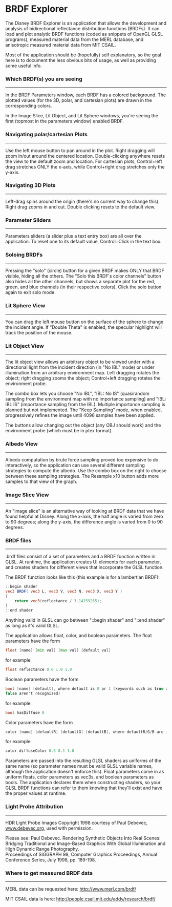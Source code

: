 # BRDF Explorer
The Disney BRDF Explorer is an application that allows the development and analysis
of bidirectional reflectance distribution functions (BRDFs). It can load and plot 
analytic BRDF functions (coded as snippets of OpenGL GLSL programs), measured
material data from the MERL database, and anisotropic measured material data from
MIT CSAIL.

Most of the application should be (hopefully) self explanatory, so the goal here is to
document the less obvious bits of usage, as well as providing some useful info.

### Which BRDF(s) you are seeing
-----------------------------------
In the BRDF Parameters window, each BRDF has a colored background. The plotted values
(for the 3D, polar, and cartesian plots) are drawn in the corresponding colors.

In the Image Slice, Lit Object, and Lit Sphere windows, you're seeing the first
(topmost in the parameters window) enabled BRDF.


### Navigating polar/cartesian Plots
------------------------------------
Use the left mouse button to pan around in the plot. Right dragging will zoom in/out
around the centered location. Double-clicking anywhere resets the view to the default
zoom and location. For cartesian plots, Control+left drag stretches ONLY the x-axis,
while Control+right drag stretches only the y-axis.


### Navigating 3D Plots
------------------------------------
Left-drag spins around the origin (there's no current way to change this). Right drag
zooms in and out. Double clicking resets to the default view.


### Parameter Sliders
------------------------------------
Parameters sliders (a slider plus a text entry box) are all over the application. To
reset one to its default value, Control+Click in the text box.


### Soloing BRDFs
------------------------------------
Pressing the "solo" (circle) button for a given BRDF makes ONLY that BRDF visible,
hiding all the others. The "Solo this BRDF's color channels" button also hides all
the other channels, but shows a separate plot for the red, green, and blue channels
(in their respective colors). Click the solo button again to exit solo mode.


### Lit Sphere View
------------------------------------
You can drag the left mouse button on the surface of the sphere to change the
incident angle. If "Double Theta" is enabled, the specular highlight will track
the position of the mouse.


### Lit Object View
------------------------------------
The lit object view allows an arbitrary object to be viewed under with a directional
light from the incident direction (in "No IBL" mode) or under illumination from an
arbitrary environment map. Left dragging rotates the object; right dragging zooms
the object; Control+left dragging rotates the environment probe.

The combo box lets you choose "No IBL", "IBL: No IS" (quasirandom sampling from
the environment map with no importance sampling) and "IBL: IBL IS" (importance
sampling from the IBL). Multiple importance sampling is planned but not implemented.
The "Keep Sampling" mode, when enabled, progressively refines the image until
4096 samples have been applied.

The buttons allow changing out the object (any OBJ should work) and the environment
probe (which must be in ptex format).


### Albedo View
------------------------------------
Albedo computation by brute force sampling proved too expensive to do interactively,
so the application can use several different sampling strategies to compute the albedo.
Use the combo box on the right to choose between these sampling strategies. The
Resample x10 button adds more samples to that view of the graph.


### Image Slice View
------------------------------------
An "image slice" is an alternative way of looking at BRDF data that we have found
helpful at Disney. Along the x-axis, the half angle is varied from zero to 90
degrees; along the y-axis, the difference angle is varied from 0 to 90 degrees.


### BRDF files
------------------------------------
.brdf files consist of a set of parameters and a BRDF function written in GLSL.
At runtime, the application creates UI elements for each parameter, and creates
shaders for different views that incorporate the GLSL function.

The BRDF function looks like this (this example is for a lambertian BRDF):
```glsl
::begin shader
vec3 BRDF( vec3 L, vec3 V, vec3 N, vec3 X, vec3 Y )
{
    return vec3(reflectance / 3.14159265);
}
::end shader
```
Anything valid in GLSL can go between "::begin shader" and "::end shader" as
long as it's valid GLSL.

The application allows float, color, and boolean parameters. The float parameters
have the form
```glsl
float [name] [min val] [max val] [default val]
```
for example:
```glsl
float reflectance 0.0 1.0 1.0
```

Boolean parameters have the form
```glsl
bool [name] [default], where default is 0 or 1 (keywords such as true and
false aren't recognized)
```
for example:
```glsl
bool hasDiffuse 0
```

Color parameters have the form
```glsl
color [name] [defaultR] [defaultG] [defaultB], where defaultR/G/B are in [0..1]
```
for example:
```glsl
color diffuseColor 0.5 0.1 1.0
```

Parameters are passed into the resulting GLSL shaders as uniforms of the same
name (so parameter names must be valid GLSL variable names, although the
application doesn't enforce this). Float parameters come in as uniform floats,
color parameters as vec3s, and boolean parameters as bools. The application
declares them when constructing shaders, so your GLSL BRDF functions can 
refer to them knowing that they'll exist and have the proper values at runtime.


### Light Probe Attribution
------------------------------------
HDR Light Probe Images Copyright 1998 courtesy of Paul Debevec,
www.debevec.org, used with permission.

Please see:
Paul Debevec.  Rendering Synthetic Objects Into Real Scenes: Bridging Traditional and 
Image-Based Graphics With Global Illumination and High Dynamic Range Photography.  
Proceedings of SIGGRAPH 98, Computer Graphics Proceedings, Annual Conference Series, 
July 1998, pp. 189-198.


### Where to get measured BRDF data
------------------------------------
MERL data can be requested here:
http://www.merl.com/brdf/

MIT CSAIL data is here:
http://people.csail.mit.edu/addy/research/brdf/


